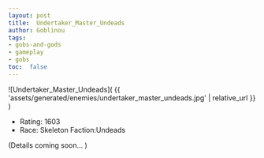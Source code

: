 ```yaml
---
layout: post
title:  Undertaker_Master_Undeads
author: Goblinou
tags:
- gobs-and-gods
- gameplay
- gobs
toc:  false
---
```


![Undertaker_Master_Undeads]( {{ 'assets/generated/enemies/undertaker_master_undeads.jpg' | relative_url }} )
- Rating: 1603
- Race: Skeleton  Faction:Undeads

(Details coming soon... )